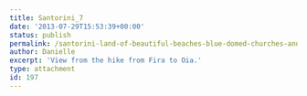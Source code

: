 ```yaml
---
title: Santorini_7
date: '2013-07-29T15:53:39+00:00'
status: publish
permalink: /santorini-land-of-beautiful-beaches-blue-domed-churches-and-stray-animals/santorini_7
author: Danielle
excerpt: 'View from the hike from Fira to Oia.'
type: attachment
id: 197
---
```

<!DOCTYPE html PUBLIC "-//W3C//DTD HTML 4.0 Transitional//EN" "http://www.w3.org/TR/REC-html40/loose.dtd">
<?xml encoding="UTF-8">
